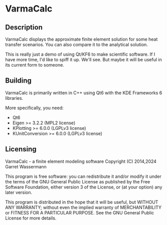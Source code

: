 # VarmaCalc #

## Description ##

VarmaCalc displays the approximate finite element solution for
some heat transfer scenarios. You can also compare it
to the analytical solution.

This is really just a demo of using Qt/KF6 to
make scientific software. If I have more time,
I'd like to spiff it up. We'll see. But
maybe it will be useful in its current form to someone.

## Building ##

VarmaCalc is primarily written in C++ using Qt6 with the KDE
Frameworks 6 libraries.

More specifically, you need:
* Qt6
* Eigen >= 3.2.2  (MPL2 license)
* KPlotting >= 6.0.0  (LGPLv3 license)
* KUnitConversion >= 6.0.0 (LGPLv3 license)

## Licensing ##

VarmaCalc - a finite element modeling software
Copyright (C) 2014,2024 Garret Wassermann

This program is free software: you can redistribute it and/or modify
it under the terms of the GNU General Public License as published by
the Free Software Foundation, either version 3 of the License, or
(at your option) any later version.

This program is distributed in the hope that it will be useful,
but WITHOUT ANY WARRANTY; without even the implied warranty of
MERCHANTABILITY or FITNESS FOR A PARTICULAR PURPOSE.  See the
GNU General Public License for more details.
